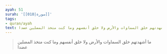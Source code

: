 ```yaml
---
ayah: 51
surah: '[[018|سورة]]'
tags:
- quran/ayah
text: ما أشهدتهم خلق السماوات والأرض ولا خلق أنفسهم وما كنت متخذ المضلين عضدا
---
```

> ما أشهدتهم خلق السماوات والأرض ولا خلق أنفسهم وما كنت متخذ المضلين عضدا
